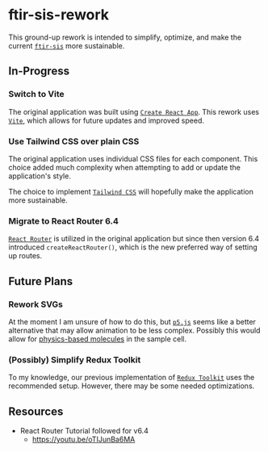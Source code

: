 # ftir-sis-rework

This ground-up rework is intended to simplify, optimize, and make the current [`ftir-sis`](https://github.com/RastonLab/Virtual-FTIR-Spectrometer) more sustainable.

## In-Progress

### Switch to Vite

The original application was built using [`Create React App`](https://create-react-app.dev/). This rework uses [`Vite`](https://vitejs.dev/), which allows for future updates and improved speed.

### Use Tailwind CSS over plain CSS

The original application uses individual CSS files for each component. This choice added much complexity when attempting to add or update the application's style.

The choice to implement [`Tailwind CSS`](https://tailwindcss.com/) will hopefully make the application more sustainable.

### Migrate to React Router 6.4

[`React Router`](https://reactrouter.com/en/main) is utilized in the original application but since then version 6.4 introduced `createReactRouter()`, which is the new preferred way of setting up routes.

## Future Plans

### Rework SVGs

At the moment I am unsure of how to do this, but [`p5.js`](https://p5js.org/) seems like a better alternative that may allow animation to be less complex. Possibly this would allow for [physics-based molecules](https://p5js.org/examples/simulate-particles.html) in the sample cell.

### (Possibly) Simplify Redux Toolkit

To my knowledge, our previous implementation of [`Redux Toolkit`](https://redux-toolkit.js.org/) uses the recommended setup. However, there may be some needed optimizations.

## Resources

- React Router Tutorial followed for v6.4
  - <https://youtu.be/oTIJunBa6MA>
